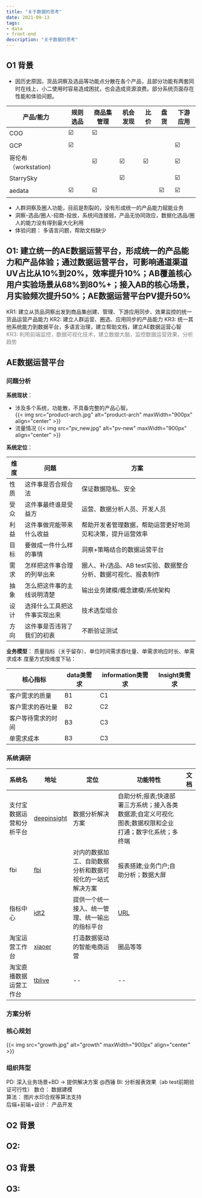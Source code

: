 ```yaml
---
title: "关于数据的思考"
date: 2021-09-13
tags:
- data
- front-end
description: "关于数据的思考"
---
```


## O1 背景

+ 因历史原因，货品洞察及选品等功能点分散在各个产品，且部分功能有两套同时在线上，小二使用时容易造成困扰，也会造成资源浪费。部分系统页面存在性能和体验问题。
  
产品/能力 | 规则选品 | 商品集管理 | 机会发现 | 比价 | 盘货 | 下游应用
---------|----------|---------|---------|---------|---------|---------
 COO | ☑️ | ☑️  | | | | 
 GCP | ☑️  |  | | |  | ☑️
 哥伦布（workstation) | | ☑️  | ☑️  | ☑️  | | ☑️ 
 StarrySky |  |  | ☑️ | | | ☑️
 aedata | ☑️ | ☑️ | | | ☑️ | ☑️

+ 人群洞察及圈人功能，目前是割裂的，没有形成统一的产品能力赋能业务
+ 洞察-选品/圈人-招商-投放，系统间连接弱，产品无协同效应，数据化选品/圈 人的能力没有得到最大化利用
+ 体验问题： 多语言问题，帮助文档缺少

## O1: 建立统一的AE数据运营平台，形成统一的产品能力和产品体验；通过数据运营平台，可影响通道渠道UV占比从10%到20%，效率提升10%；AB覆盖核心用户实验场景从68%到80%+；接入AB的核心场景，月实验频次提升50%；AE数据运营平台PV提升50%

KR1: 建立从货品洞察出发到商品集创建、管理、下游应用同步、效果监控的统一货品运营产品能力
KR2: 建立人群运营、圈选、应用同步的产品能力
KR3: 统一其他系统能力到数据平台，多语言治理，建立帮助文档，建立AE数据运营心智  
<font color=gray>KR3: 利用前端监控，数据可视化技术，建立数据大脑，监控数据运营效果，分析趋势</font>

## AE数据运营平台

### 问题分析

**系统现状**： 

+ 涉及多个系统，功能散，不具备完整的产品心智。  
{{< img src="product-arch.jpg" alt="product-arch" maxWidth="900px" align="center" >}}
+ 流量情况
{{< img src="pv_new.jpg" alt="pv-new" maxWidth="900px" align="center" >}}

**系统定位**：

  维度 |  问题 | 方案
---------|----------|----------------------
 性质  | 这件事是否合规合法 | 保证数据隐私、安全
 受众  | 这件事最终谁是受益方 | 运营、数据分析人员、开发人员
 利益  | 这件事做完能带来什么收益 |  帮助开发者管理数据，帮助运营更好地洞见和决策，提升运营效率
 目标  | 要做成一件什么样的事情  |  洞察+策略结合的数据运营平台
 需求  | 怎样把这件事合理的列举出来 | 圈人、补/选品、AB test实验、数据整合分析、数据可视化、报表制作
 抽象  | 怎么把这件事的主线说明清楚|  输出业务建模/概念建模/系统架构
 设计  | 选择什么工具把这件事实现出来 |  技术选型组合
 方向  | 这件事是否违背了我们的初衷 | 不断验证测试

**业务模型**： 
质量指标（关乎留存）、单位时间需求吞吐量、单需求响应时长、单需求成本
度量方式按维度下钻：

核心指标 | data类需求 | information类需求 | Insight类需求
---------|----------|---------|---------
 客户需求的质量 | B1 | C1 |
 客户需求的吞吐量 | B2 | C2 |
 客户等待需求的时间 | B3 | C3 |
 单需求成本 | B3 | C3 |

### 系统调研

系统名 | 地址 | 定位 | 功能特性 | 文档
---------|----------|---------|---------|---------
 支付宝数据运营和分析平台 | [deepinsight](https://deepinsight.alipay.com/index.htm#/welcome/home/roleBusiness) | 数据分析解决方案 | 自助分析;报表;快速部署三方系统；接入各类数据源;自定义可视化图表;数据权限和企业打通；数字化系统；多终端 | 
 fbi | [fbi](https://fbi.alibaba-inc.com/fbi/home.htm) |  对内的数据加工、自助数据分析和数据可视化的一站式解决方案 | 报表搭建;业务门户;自助分析；数据大屏
 指标中心 | [idt2](https://idt2.alibaba-inc.com/?spm=ata.21736010.0.0.7fa11813diNtWm) | 提供一个统一接入、统一管理、统一输出的指标平台 | [URL](https://yuque.antfin-inc.com/xiaoxi.bxx/idt)
 淘宝运营工作台| [xiaoer](https://xiaoer.alibaba-inc.com/home_v2.htm?spm=a1z2e.8101737.0.0.7c2b4f9bhRnlNz) | 打造数据驱动的智能电商运营  | 圈品等等
 淘宝直播数据运营工作台| [tblive](https://tblive.taobao.org/operation/liveChannelInfo.htm#/kpi) | --  | --

### 方案分析

### 核心规划

{{< img src="growth.jpg" alt="growth" maxWidth="900px" align="center" >}}

### 组织阵型  

PD: 深入业务场景+BD -> 提供解决方案  @西锤
BI: 分析报表效果（ab test前期验证可行性）
数仓： 数据建模  
算法： 图片水印合规等算法支持  
后端+前端+设计： 产品开发  

## O2 背景

## O2: 
## O3 背景

## O3: 
